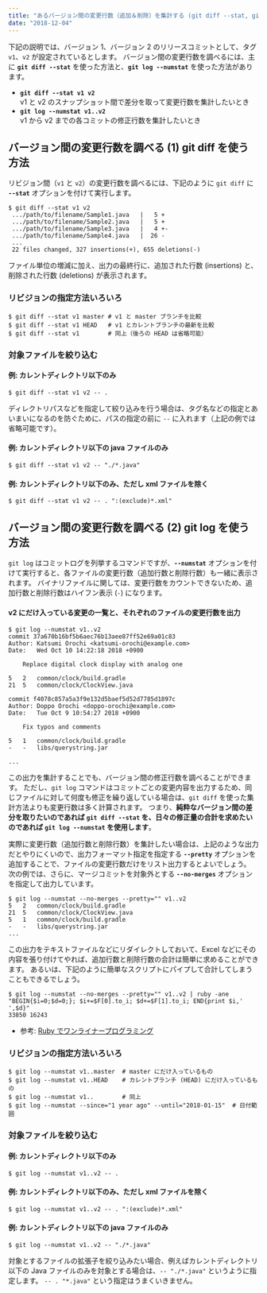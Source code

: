 ```yaml
---
title: "あるバージョン間の変更行数（追加＆削除）を集計する (git diff --stat, git log --numstat)"
date: "2018-12-04"
---
```


下記の説明では、バージョン 1、バージョン 2 のリリースコミットとして、タグ `v1`、`v2` が設定されているとします。
バージョン間の変更行数を調べるには、主に **`git diff --stat`** を使った方法と、**`git log --numstat`** を使った方法があります。

- <b>`git diff --stat v1 v2`</b><br>v1 と v2 のスナップショット間で差分を取って変更行数を集計したいとき
- <b>`git log --numstat v1..v2`</b><br>v1 から v2 までの各コミットの修正行数を集計したいとき


バージョン間の変更行数を調べる (1) git diff を使う方法
----

リビジョン間（`v1` と `v2`）の変更行数を調べるには、下記のように `git diff` に **`--stat`** オプションを付けて実行します。

~~~
$ git diff --stat v1 v2
 .../path/to/filename/Sample1.java   |   5 +
 .../path/to/filename/Sample2.java   |   5 +
 .../path/to/filename/Sample3.java   |   4 +-
 .../path/to/filename/Sample4.java   |  26 -
 ...
 22 files changed, 327 insertions(+), 655 deletions(-)
~~~

ファイル単位の増減に加え、出力の最終行に、追加された行数 (insertions) と、削除された行数 (deletions) が表示されます。

### リビジョンの指定方法いろいろ

~~~
$ git diff --stat v1 master # v1 と master ブランチを比較
$ git diff --stat v1 HEAD   # v1 とカレントブランチの最新を比較
$ git diff --stat v1        # 同上（後ろの HEAD は省略可能）
~~~

### 対象ファイルを絞り込む

#### 例: カレントディレクトリ以下のみ

~~~
$ git diff --stat v1 v2 -- .
~~~

ディレクトリパスなどを指定して絞り込みを行う場合は、タグ名などの指定とあいまいになるのを防ぐために、パスの指定の前に `--` に入れます（上記の例では省略可能です）。

#### 例: カレントディレクトリ以下の java ファイルのみ

~~~
$ git diff --stat v1 v2 -- "./*.java"
~~~

#### 例: カレントディレクトリ以下のみ、ただし xml ファイルを除く

~~~
$ git diff --stat v1 v2 -- . ":(exclude)*.xml"
~~~


バージョン間の変更行数を調べる (2) git log を使う方法
----

`git log` はコミットログを列挙するコマンドですが、**`--numstat`** オプションを付けて実行すると、各ファイルの変更行数（追加行数と削除行数）も一緒に表示されます。
バイナリファイルに関しては、変更行数をカウントできないため、追加行数と削除行数はハイフン表示 (`-`) になります。

#### v2 にだけ入っている変更の一覧と、それぞれのファイルの変更行数を出力

~~~
$ git log --numstat v1..v2
commit 37a670b16bf5b6aec76b13aee87ff52e69a01c83
Author: Katsumi Orochi <katsumi-orochi@example.com>
Date:   Wed Oct 10 14:22:18 2018 +0900

    Replace digital clock display with analog one

5	2	common/clock/build.gradle
21	5	common/clock/ClockView.java

commit f4078c857a5a3f9e132d5baef5d52d7785d1897c
Author: Doppo Orochi <doppo-orochi@example.com>
Date:   Tue Oct 9 10:54:27 2018 +0900

    Fix typos and comments

5	1	common/clock/build.gradle
-	-	libs/querystring.jar

...
~~~

この出力を集計することでも、バージョン間の修正行数を調べることができます。
ただし、`git log` コマンドはコミットごとの変更内容を出力するため、同じファイルに対して何度も修正を繰り返している場合は、`git diff` を使った集計方法よりも変更行数は多く計算されます。
つまり、**純粋なバージョン間の差分を取りたいのであれば `git diff --stat` を、日々の修正量の合計を求めたいのであれば `git log --numstat` を使用します**。

実際に変更行数（追加行数と削除行数）を集計したい場合は、上記のような出力だとやりにくいので、出力フォーマット指定を指定する **`--pretty`** オプションを追加することで、ファイルの変更行数だけをリスト出力するとよいでしょう。
次の例では、さらに、マージコミットを対象外とする **`--no-merges`** オプションを指定して出力しています。

~~~
$ git log --numstat --no-merges --pretty="" v1..v2
5	2	common/clock/build.gradle
21	5	common/clock/ClockView.java
5	1	common/clock/build.gradle
-	-	libs/querystring.jar
...
~~~

この出力をテキストファイルなどにリダイレクトしておいて、Excel などにその内容を張り付けてやれば、追加行数と削除行数の合計は簡単に求めることができます。
あるいは、下記のように簡単なスクリプトにパイプして合計してしまうこともできるでしょう。

~~~
$ git log --numstat --no-merges --pretty="" v1..v2 | ruby -ane "BEGIN{$i=0;$d=0;}; $i+=$F[0].to_i; $d+=$F[1].to_i; END{print $i,' ',$d}"
33850 16243
~~~

- 参考: [Ruby でワンライナープログラミング](/ruby/io/oneliner.html)

### リビジョンの指定方法いろいろ

~~~
$ git log --numstat v1..master  # master にだけ入っているもの
$ git log --numstat v1..HEAD    # カレントブランチ (HEAD) にだけ入っているもの
$ git log --numstat v1..        # 同上
$ git log --numstat --since="1 year ago" --until="2018-01-15"  # 日付範囲
~~~

### 対象ファイルを絞り込む

#### 例: カレントディレクトリ以下のみ

~~~
$ git log --numstat v1..v2 -- .
~~~

#### 例: カレントディレクトリ以下のみ、ただし xml ファイルを除く

~~~
$ git log --numstat v1..v2 -- . ":(exclude)*.xml"
~~~

#### 例: カレントディレクトリ以下の java ファイルのみ

~~~
$ git log --numstat v1..v2 -- "./*.java"
~~~

対象とするファイルの拡張子を絞り込みたい場合、例えばカレントディレクトリ以下の Java ファイルのみを対象とする場合は、`-- "./*.java"` というように指定します。
`-- . "*.java"` という指定はうまくいきません。

